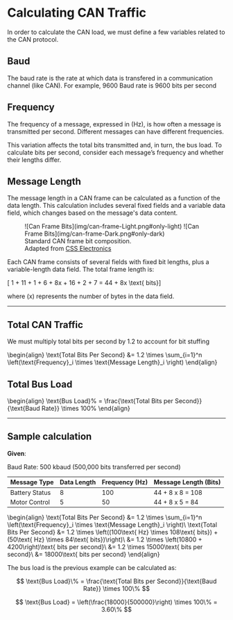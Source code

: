 # Calculating CAN Traffic

In order to calculate the CAN load, we must define a few variables related to the CAN protocol.

## Baud

The baud rate is the rate at which data is transfered in a communication channel (like CAN). For example, 9600 Baud rate is 9600 bits per second

## Frequency

The frequency of a message, expressed in (Hz), is how often a message is transmitted per second. Different messages can have different frequencies.

This variation affects the total bits transmitted and, in turn, the bus load. To calculate bits per second, consider each message’s frequency and whether their lengths differ.

## Message Length

The message length in a CAN frame can be calculated as a function of the data length. This calculation includes several fixed fields and a variable data field, which changes based on the message's data content.

<figure markdown="span">
![Can Frame Bits](img/can-frame-Light.png#only-light)
![Can Frame Bits](img/can-frame-Dark.png#only-dark)
<figcaption>Standard CAN frame bit composition.<br>Adapted from <a href="https://www.csselectronics.com/pages/can-bus-simple-intro-tutorial">CSS Electronics</a></figcaption>
</figure>

Each CAN frame consists of several fields with fixed bit lengths, plus a variable-length data field. The total frame length is:

\[ 1 + 11 + 1 + 6 + 8x + 16 + 2 + 7 = 44 + 8x \text{ bits}\]

where \(x\) represents the number of bytes in the data field.

--------------------------------------

## Total CAN Traffic

We must multiply total bits per second by 1.2 to account for bit stuffing

\begin{align}
\text{Total Bits Per Second} &= 1.2 \times \sum_{i=1}^n \left(\text{Frequency}_i \times \text{Message Length}_i \right)
\end{align}

## Total Bus Load

\begin{align}
\text{Bus Load}\% = \frac{\text{Total Bits per Second}}{\text{Baud Rate}} \times 100\%
\end{align}

--------------------------------------

## Sample calculation

**Given**:

Baud Rate: 500 kbaud (500,000 bits transferred per second)

|Message Type | Data Length| Frequency (Hz)| Message Length (Bits)|
|--------------|------------|---------------|---------------------|
|Battery Status|     8      |     100       | 44 + 8 x 8 = 108|
|Motor Control|      5      |     50        | 44 + 8 x 5 = 84|

\begin{align}
\text{Total Bits Per Second} &= 1.2 \times \sum_{i=1}^n \left(\text{Frequency}_i \times \text{Message Length}_i \right)\\
\text{Total Bits Per Second} &= 1.2 \times \left((100\text{ Hz} \times 108\text{ bits}) + (50\text{ Hz} \times 84\text{ bits})\right)\\
&= 1.2 \times \left(10800 + 4200\right)\text{ bits per second}\\
&= 1.2 \times 15000\text{ bits per second}\\
&= 18000\text{ bits per second}
\end{align}

The bus load is the previous example can be calculated as:

$$
\text{Bus Load}\% = \frac{\text{Total Bits per Second}}{\text{Baud Rate}} \times 100\%
$$

$$
\text{Bus Load} = \left(\frac{18000}{500000}\right) \times 100\% = 3.60\%
$$
